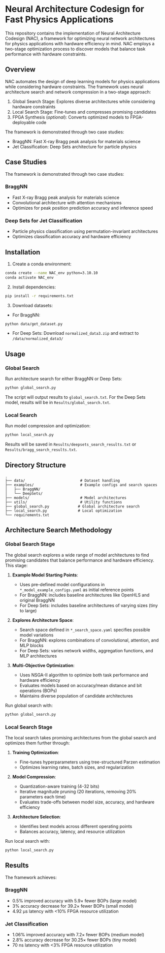 # Neural Architecture Codesign for Fast Physics Applications
This repository contains the implementation of Neural Architecture Codesign (NAC), a framework for optimizing neural network architectures for physics applications with hardware efficiency in mind. NAC employs a two-stage optimization process to discover models that balance task performance with hardware constraints.

<!-- [![DOI](https://zenodo.org/badge/DOI/10.5281/zenodo.14618350.svg)](https://doi.org/10.5281/zenodo.14618350) -->

## Overview

NAC automates the design of deep learning models for physics applications while considering hardware constraints. The framework uses neural architecture search and network compression in a two-stage approach:

1. Global Search Stage: Explores diverse architectures while considering hardware constraints
2. Local Search Stage: Fine-tunes and compresses promising candidates
3. FPGA Synthesis (*optional*): Converts optimized models to FPGA-deployable code

The framework is demonstrated through two case studies:
- BraggNN: Fast X-ray Bragg peak analysis for materials science
- Jet Classification: Deep Sets architecture for particle physics

## Case Studies

The framework is demonstrated through two case studies:

### BraggNN
- Fast X-ray Bragg peak analysis for materials science
- Convolutional architecture with attention mechanisms
- Optimizes for peak position prediction accuracy and inference speed

### Deep Sets for Jet Classification 
- Particle physics classification using permutation-invariant architectures
- Optimizes classification accuracy and hardware efficiency


## Installation

1. Create a conda environment:
```bash
conda create --name NAC_env python=3.10.10
conda activate NAC_env
```

2. Install dependencies:
```bash
pip install -r requirements.txt
```

3. Download datasets:
- For BraggNN:
```bash
python data/get_dataset.py
```
- For Deep Sets: Download `normalized_data3.zip` and extract to `/data/normalized_data3/`

## Usage

### Global Search

Run architecture search for either BraggNN or Deep Sets:

```bash
python global_search.py
```

The script will output results to `global_search.txt`. For the Deep Sets model, results will be in `Results/global_search.txt`.

### Local Search

Run model compression and optimization:

```bash
python local_search.py
```

Results will be saved in `Results/deepsets_search_results.txt` or `Results/bragg_search_results.txt`.

## Directory Structure

```
.
├── data/                         # Dataset handling
├── examples/                     # Example configs and search spaces
│   ├── BraggNN/
│   └── DeepSets/
├── models/                       # Model architectures
├── utils/                        # Utility functions
├── global_search.py             # Global architecture search
├── local_search.py              # Local optimization
└── requirements.txt
```

## Architecture Search Methodology

### Global Search Stage
The global search explores a wide range of model architectures to find promising candidates that balance performance and hardware efficiency. This stage:

1. **Example Model Starting Points**: 
   - Uses pre-defined model configurations in `*_model_example_configs.yaml` as initial reference points
   - For BraggNN: includes baseline architectures like OpenHLS and original BraggNN
   - For Deep Sets: includes baseline architectures of varying sizes (tiny to large)

2. **Explores Architecture Space**:
   - Search space defined in `*_search_space.yaml` specifies possible model variations
   - For BraggNN: explores combinations of convolutional, attention, and MLP blocks
   - For Deep Sets: varies network widths, aggregation functions, and MLP architectures

3. **Multi-Objective Optimization**:
   - Uses NSGA-II algorithm to optimize both task performance and hardware efficiency
   - Evaluates models based on accuracy/mean distance and bit operations (BOPs)
   - Maintains diverse population of candidate architectures

Run global search with:
```bash
python global_search.py
```

### Local Search Stage
The local search takes promising architectures from the global search and optimizes them further through:

1. **Training Optimization**:
   - Fine-tunes hyperparameters using tree-structured Parzen estimation
   - Optimizes learning rates, batch sizes, and regularization

2. **Model Compression**:
   - Quantization-aware training (4-32 bits)
   - Iterative magnitude pruning (20 iterations, removing 20% parameters each time)
   - Evaluates trade-offs between model size, accuracy, and hardware efficiency

3. **Architecture Selection**:
   - Identifies best models across different operating points
   - Balances accuracy, latency, and resource utilization

Run local search with:
```bash
python local_search.py
```
## Results

The framework achieves:

### BraggNN
- 0.5% improved accuracy with 5.9× fewer BOPs (large model)
- 3% accuracy decrease for 39.2× fewer BOPs (small model)
- 4.92 μs latency with <10% FPGA resource utilization

### Jet Classification
- 1.06% improved accuracy with 7.2× fewer BOPs (medium model)
- 2.8% accuracy decrease for 30.25× fewer BOPs (tiny model)
- 70 ns latency with <3% FPGA resource utilization


